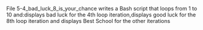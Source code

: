 File 5-4_bad_luck_8_is_your_chance writes a Bash script that loops from 1 to 10 and:displays bad luck for the 4th loop iteration,displays good luck for the 8th loop iteration and displays Best School for the other iterations
